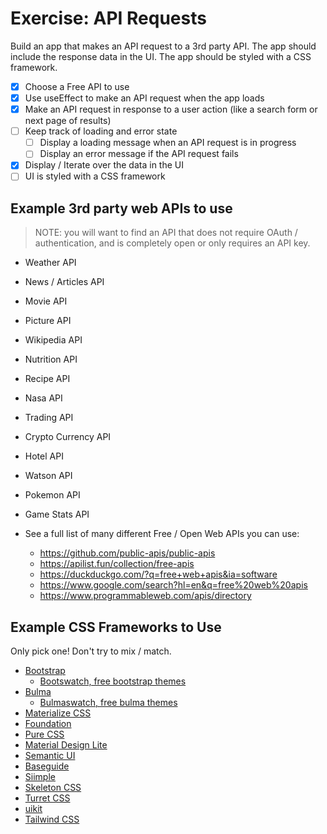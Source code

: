 # Exercise: API Requests

Build an app that makes an API request to a 3rd party API. The app should include the response data in the UI. The app should be styled with a CSS framework.

* [x] Choose a Free API to use
* [x] Use useEffect to make an API request when the app loads
* [x] Make an API request in response to a user action (like a search form or next page of results)
* [ ] Keep track of loading and error state
  * [ ] Display a loading message when an API request is in progress
  * [ ] Display an error message if the API request fails
* [x] Display / Iterate over the data in the UI
* [ ] UI is styled with a CSS framework

## Example 3rd party web APIs to use

> NOTE: you will want to find an API that does not require OAuth / authentication, and is completely open or only requires an API key.

* Weather API
* News / Articles API 
* Movie API
* Picture API
* Wikipedia API
* Nutrition API
* Recipe API
* Nasa API
* Trading API
* Crypto Currency API
* Hotel API
* Watson API
* Pokemon API
* Game Stats API

* See a full list of many different Free / Open Web APIs you can use:
  * https://github.com/public-apis/public-apis
  * https://apilist.fun/collection/free-apis
  * https://duckduckgo.com/?q=free+web+apis&ia=software
  * https://www.google.com/search?hl=en&q=free%20web%20apis
  * https://www.programmableweb.com/apis/directory

## Example CSS Frameworks to Use

Only pick one! Don't try to mix / match.

* [Bootstrap](http://getbootstrap.com/)
  * [Bootswatch, free bootstrap themes](https://bootswatch.com/)
* [Bulma](http://bulma.io/)
  * [Bulmaswatch, free bulma themes](https://jenil.github.io/bulmaswatch/)
* [Materialize CSS](http://materializecss.com/)
* [Foundation](http://foundation.zurb.com/)
* [Pure CSS](http://purecss.io/)
* [Material Design Lite](https://getmdl.io/started/)
* [Semantic UI](http://semantic-ui.com/)
* [Baseguide](http://basegui.de/)
* [Siimple](http://siimple.juanes.xyz/)
* [Skeleton CSS](http://getskeleton.com/)
* [Turret CSS](http://turretcss.com/)
* [uikit](https://getuikit.com/)
* [Tailwind CSS](https://tailwindcss.com/)
